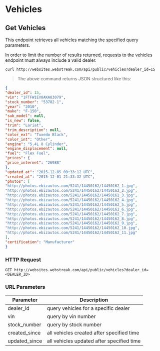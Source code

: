 # Vehicles

## Get Vehicles

This endpoint retrieves all vehicles matching the specified query parameters.

<aside class="warning">
In order to limit the number of results returned, requests to the vehicles endpoint must always include a valid dealer.
</aside>

```shell
curl http://websites.webstreak.com/api/public/vehicles?dealer_id=15
```

> The above command returns JSON structured like this:

```json
{
"dealer_id": 15,
"vin": "1FTFW1EV0AKA83079",
"stock_number": "53782-1",
"year": "2010",
"make": "F-150",
"sub_model": null,
"is_new": false,
"trim": "Lariat",
"trim_description": null,
"color_ext": "Tuxedo Black",
"color_int": "Other",
"engine": "5.4L 8 Cylinder",
"engine_displacement": null,
"fuel": "Flex Fuel",
"prices": {
"price_internet": "26988"
},
"updated_at": "2015-12-05 09:33:12 UTC",
"created_at": "2015-12-01 21:33:32 UTC",
"photos": [
"http://photos.ebizautos.com/5241/14450162/14450162_1.jpg",
"http://photos.ebizautos.com/5241/14450162/14450162_2.jpg",
"http://photos.ebizautos.com/5241/14450162/14450162_3.jpg",
"http://photos.ebizautos.com/5241/14450162/14450162_4.jpg",
"http://photos.ebizautos.com/5241/14450162/14450162_5.jpg",
"http://photos.ebizautos.com/5241/14450162/14450162_6.jpg",
"http://photos.ebizautos.com/5241/14450162/14450162_7.jpg",
"http://photos.ebizautos.com/5241/14450162/14450162_8.jpg",
"http://photos.ebizautos.com/5241/14450162/14450162_9.jpg",
"http://photos.ebizautos.com/5241/14450162/14450162_10.jpg",
"http://photos.ebizautos.com/5241/14450162/14450162_11.jpg"
],
"certification": "Manufacturer"
}
```

### HTTP Request

`GET http://websites.webstreak.com/api/public/vehicles?dealer_id=<DEALER_ID>`

### URL Parameters

Parameter | Description
--------- | -----------
dealer_id | query vehicles for a specific dealer
vin | query by vin number
stock_number | query by stock number
created_since | all vehicles created after specified time
updated_since | all vehicles updated after specified time

